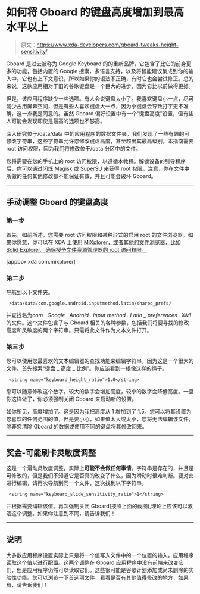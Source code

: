 # 如何将 Gboard 的键盘高度增加到最高水平以上

> 原文：<https://www.xda-developers.com/gboard-tweaks-height-sensitivity/>

Gboard 是过去被称为 Google Keyboard 的的重新品牌，它包含了比它的前身更多的功能，包括内置的 Google 搜索，多语言支持，以及将智能建议集成到你的输入中。它也有上下文意识，所以如果你的语法不正确，有时它也会尝试修正。总的来说，这款应用相对于旧的谷歌键盘是一个巨大的进步，因为它比以前做得更好。

但是，该应用程序缺少一些选项。有人会说键盘太小了。我喜欢键盘小一点，尽可能少占用屏幕空间，但是有些人喜欢键盘大一点，因为小键盘会导致打字更不准确，这一点我是同意的。虽然 Gboard 偏好设置中有一个“键盘高度”设置，但有些人可能会发现即使是最高的选项也不够高。

深入研究位于/data/data 中的应用程序的数据文件夹，我们发现了一些有趣的可修改字符串，这些字符串允许您修改键盘高度，甚至超出其最高级别。本指南需要 root 访问权限，因为我们将修改位于/data 分区中的文件。

您将需要在您的手机上的 root 访问权限，以遵循本教程。解锁设备的引导程序后，你可以通过闪烁 [Magisk](https://forum.xda-developers.com/apps/magisk) 或 [SuperSU](https://forum.xda-developers.com/apps/supersu) 来获得 root 权限。注意，你在文件中所做的任何其他修改都不能保证有效，并且可能会破坏 Gboard。

* * *

## 手动调整 Gboard 的键盘高度

### 第一步

首先，如前所述，您需要 root 访问权限和某种形式的启用 root 的文件浏览器。如果你愿意，你可以在 XDA 上使用 [MiXplorer，或者其他的文件浏览器，比如 Solid Explorer。确保授予文件资源管理器的 root 访问权限。](https://forum.xda-developers.com/showthread.php?t=1523691)

[appbox xda com.mixplorer]

### 第二步

导航到以下文件夹。

```
 /data/data/com.google.android.inputmethod.latin/shared_prefs/ 
```

并查找名为*com . Google . Android . input method . Latin _ preferences . XML*的文件。这个文件包含了与 Gboard 相关的各种参数，包括我们将要寻找的修改高度和灵敏度的两个字符串。只需将此文件作为文本文件打开。

### 第三步

您可以使用您最喜欢的文本编辑器的查找功能来编辑字符串，因为这是一个很大的文件。首先搜索“键盘 _ 高度 _ 比例”。你应该看到一根像这样的绳子。

```
 <string name="keyboard_height_ratio">1.0</string> 
```

您可以随意修改这个数字。较大的数字会增加高度，较小的数字会降低高度。一旦你这样做了，你必须强制关闭 Gboard 来启动新的设置。

如你所见，高度增加了。这是因为我把高度从 1 增加到了 1.5。您可以将其设置为您喜欢的任何范围的值，但是要小心，如果值太大或太小，您将无法编辑该文件，除非您清除 Gboard 的数据或使用不同的键盘将其修改回来。

* * *

## 奖金-可能刷卡灵敏度调整

这是一个滑动灵敏度调整，实际上**可能不会做任何事情**。字符串是存在的，并且是可修改的，但是我们不知道它是否真的改变了什么，因为滑动时很难判断。要对此进行编辑，请再次导航到同一个文件，这次找到以下字符串。

```
 <string name="keyboard_slide_sensitivity_ratio">1</string> 
```

并根据需要编辑该值。再次强制关闭 Gboard(按照上面的截图),理论上应该可以激活这个调整。如果你注意到不同，请告诉我们！

* * *

## 说明

大多数应用程序设置实际上只是将一个值写入文件中的一个位置的输入，应用程序读取这个值以进行配置。这两个调整在 Gboard 应用程序中没有前端来改变它们，但是应用程序仍然可以读取它们。这些很可能是谷歌计划添加或尚未删除的实验性功能。您可以浏览一下首选项文件，看看是否有其他值得修改的地方，如果有，请告诉我们！